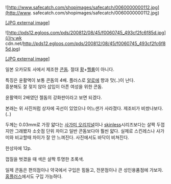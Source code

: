 ![http://www.safecatch.com/shopimages/safecatch/0060000000112.jpg](http://www.
safecatch.com/shopimages/safecatch/0060000000112.jpg)

[[JPG external
image]](http://www.safecatch.com/shopimages/safecatch/0060000000112.jpg)

  

![http://pds12.egloos.com/pds/200812/08/45/f0060745_493cf2fc6f85d.jpg](//rv.wk
cdn.net/http://pds12.egloos.com/pds/200812/08/45/f0060745_493cf2fc6f85d.jpg)

[[JPG external
image]](http://pds12.egloos.com/pds/200812/08/45/f0060745_493cf2fc6f85d.jpg)

일본 오카모토 사에서 제조한 [콘돔](%EC%BD%98%EB%8F%94.md). 절대
[황](%ED%99%A9.md)+[헬륨](%ED%97%AC%EB%A5%A8.md)이 아니다.

특징은 윤활액이 보통 콘돔의 4배. 플러스로 [알로에](%EC%95%8C%EB%A1%9C%EC%97%90.md) 향과 맛(..)이
난다.  
흥분해도 잘 젖지 않아 삽입이 아픈 여성을 위한 콘돔.

윤활액이 2배였던 젤돔의 강화판이라고 보면 되겠다.

본래는 위 사진처럼 상자에 곡선이 있었으나 어느샌가 사라졌다. 제조비가 비쌌나보다.(..)

두께는 0.03mm로 가장 얇다는 [사가미 오리지널](%EC%82%AC%EA%B0%80%EB%AF%B8%20%EC%98%A4%EB%A6%AC%EC%A7%80%EB%84%90.md)이나 [skinless](skinless.md)시리즈보다는 살짝 두껍지만 그래봤자 소숫점
단위 차이고 일반 콘돔보다야 훨씬 얇다. 실제로 스킨레스나 사가미와 비교할때 차이가 잘 안 느껴진다. 사진에서도 바닥이 비쳐진다.

한상자에 12p.

껍질을 벗겼을 때 색은 살짝 투명한 초록색.

일제 콘돔은 편의점이나 약국에서 구입은 힘들고, 전문점이나 큰 성인용품점에 가보자.  
[홈플러스](%ED%99%88%ED%94%8C%EB%9F%AC%EC%8A%A4.md)에서도 구입 가능하다.

